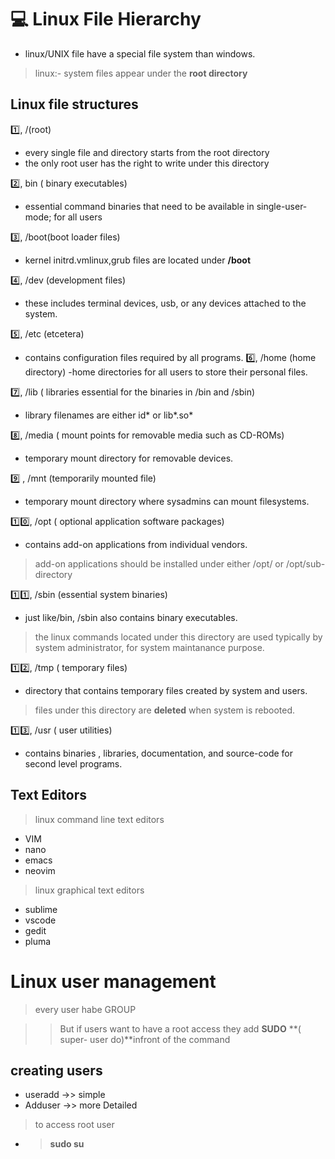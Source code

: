 # 💻 Linux File Hierarchy
- linux/UNIX file have a special file system than windows.

> linux:- system files appear under the **root directory**

## Linux file structures
1️⃣, /(root)
 - every single file and directory starts from the root directory
 - the only root user has the right to write under this directory

2️⃣, bin ( binary executables)
 - essential command binaries that need to be available in single-user-mode; for all users

3️⃣, /boot(boot loader files)
 - kernel initrd.vmlinux,grub files are located under **/boot**

4️⃣,  /dev (development files)
 - these includes terminal devices, usb, or any devices attached to the system.

5️⃣, /etc (etcetera)

 - contains configuration files required by all programs.
6️⃣, /home (home directory)
-home directories for all users to store their personal files.


7️⃣, /lib ( libraries essential for the binaries in /bin and /sbin)

 - library filenames are either id* or lib*.so*

8️⃣, /media ( mount points for removable media such as CD-ROMs)

- temporary mount directory for removable devices.

9️⃣ , /mnt (temporarily mounted file)

- temporary mount directory where sysadmins can mount filesystems.

1️⃣0️⃣, /opt ( optional application software packages)
 - contains add-on applications from individual vendors.
 > add-on applications should be installed under either /opt/ or /opt/sub-directory

1️⃣1️⃣, /sbin (essential system binaries)
 - just like/bin, /sbin also contains binary executables.
 > the linux commands located under this directory are used typically by system administrator, for system maintanance purpose.

1️⃣2️⃣, /tmp ( temporary files)
 - directory that contains temporary files created by system and users.
 > files under this directory are **deleted** when system is rebooted.

1️⃣3️⃣, /usr ( user utilities)
 - contains binaries , libraries, documentation, and source-code for second level programs.

## Text Editors
> linux command line text editors
 - VIM
 - nano
 - emacs
 - neovim

>linux graphical text editors

 - sublime
 - vscode
 - gedit
 - pluma


# Linux user management 
> every user habe GROUP

>  > But if users want to have a root access they add **SUDO** **( super- user do)**infront of the command 


## creating users

- useradd ->> simple
- Adduser ->> more Detailed

> to access root user 
 - > **sudo su**

